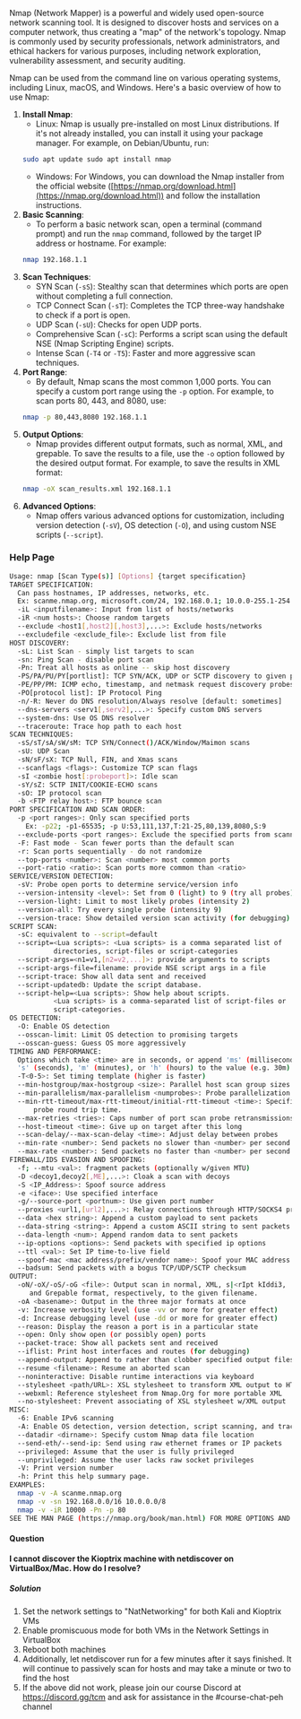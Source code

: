 Nmap (Network Mapper) is a powerful and widely used open-source network scanning tool. It is designed to discover hosts and services on a computer network, thus creating a "map" of the network's topology. Nmap is commonly used by security professionals, network administrators, and ethical hackers for various purposes, including network exploration, vulnerability assessment, and security auditing.

Nmap can be used from the command line on various operating systems, including Linux, macOS, and Windows. Here's a basic overview of how to use Nmap:

1. **Install Nmap**:
	- Linux: Nmap is usually pre-installed on most Linux distributions. If it's not already installed, you can install it using your package manager. For example, on Debian/Ubuntu, run:
	```bash
	sudo apt update sudo apt install nmap
	```
	- Windows: For Windows, you can download the Nmap installer from the official website ([https://nmap.org/download.html](https://nmap.org/download.html)) and follow the installation instructions.
2. **Basic Scanning**:
	- To perform a basic network scan, open a terminal (command prompt) and run the `nmap` command, followed by the target IP address or hostname. For example:
	```bash
	nmap 192.168.1.1
	```
3. **Scan Techniques**: 
	- SYN Scan (`-sS`): Stealthy scan that determines which ports are open without completing a full connection.
	- TCP Connect Scan (`-sT`): Completes the TCP three-way handshake to check if a port is open.
	- UDP Scan (`-sU`): Checks for open UDP ports.
	- Comprehensive Scan (`-sC`): Performs a script scan using the default NSE (Nmap Scripting Engine) scripts.
	- Intense Scan (`-T4` or `-T5`): Faster and more aggressive scan techniques.
4. **Port Range**:
	- By default, Nmap scans the most common 1,000 ports. You can specify a custom port range using the `-p` option. For example, to scan ports 80, 443, and 8080, use:
	```bash
	nmap -p 80,443,8080 192.168.1.1
	```
5. **Output Options**: 
	- Nmap provides different output formats, such as normal, XML, and grepable. To save the results to a file, use the `-o` option followed by the desired output format. For example, to save the results in XML format:
	```bash
	nmap -oX scan_results.xml 192.168.1.1
	```
6. **Advanced Options**:
	- Nmap offers various advanced options for customization, including version detection (`-sV`), OS detection (`-O`), and using custom NSE scripts (`--script`).

### Help Page
```bash
Usage: nmap [Scan Type(s)] [Options] {target specification}
TARGET SPECIFICATION:
  Can pass hostnames, IP addresses, networks, etc.
  Ex: scanme.nmap.org, microsoft.com/24, 192.168.0.1; 10.0.0-255.1-254
  -iL <inputfilename>: Input from list of hosts/networks
  -iR <num hosts>: Choose random targets
  --exclude <host1[,host2][,host3],...>: Exclude hosts/networks
  --excludefile <exclude_file>: Exclude list from file
HOST DISCOVERY:
  -sL: List Scan - simply list targets to scan
  -sn: Ping Scan - disable port scan
  -Pn: Treat all hosts as online -- skip host discovery
  -PS/PA/PU/PY[portlist]: TCP SYN/ACK, UDP or SCTP discovery to given ports
  -PE/PP/PM: ICMP echo, timestamp, and netmask request discovery probes
  -PO[protocol list]: IP Protocol Ping
  -n/-R: Never do DNS resolution/Always resolve [default: sometimes]
  --dns-servers <serv1[,serv2],...>: Specify custom DNS servers
  --system-dns: Use OS DNS resolver
  --traceroute: Trace hop path to each host
SCAN TECHNIQUES:
  -sS/sT/sA/sW/sM: TCP SYN/Connect()/ACK/Window/Maimon scans
  -sU: UDP Scan
  -sN/sF/sX: TCP Null, FIN, and Xmas scans
  --scanflags <flags>: Customize TCP scan flags
  -sI <zombie host[:probeport]>: Idle scan
  -sY/sZ: SCTP INIT/COOKIE-ECHO scans
  -sO: IP protocol scan
  -b <FTP relay host>: FTP bounce scan
PORT SPECIFICATION AND SCAN ORDER:
  -p <port ranges>: Only scan specified ports
    Ex: -p22; -p1-65535; -p U:53,111,137,T:21-25,80,139,8080,S:9
  --exclude-ports <port ranges>: Exclude the specified ports from scanning
  -F: Fast mode - Scan fewer ports than the default scan
  -r: Scan ports sequentially - do not randomize
  --top-ports <number>: Scan <number> most common ports
  --port-ratio <ratio>: Scan ports more common than <ratio>
SERVICE/VERSION DETECTION:
  -sV: Probe open ports to determine service/version info
  --version-intensity <level>: Set from 0 (light) to 9 (try all probes)
  --version-light: Limit to most likely probes (intensity 2)
  --version-all: Try every single probe (intensity 9)
  --version-trace: Show detailed version scan activity (for debugging)
SCRIPT SCAN:
  -sC: equivalent to --script=default
  --script=<Lua scripts>: <Lua scripts> is a comma separated list of
           directories, script-files or script-categories
  --script-args=<n1=v1,[n2=v2,...]>: provide arguments to scripts
  --script-args-file=filename: provide NSE script args in a file
  --script-trace: Show all data sent and received
  --script-updatedb: Update the script database.
  --script-help=<Lua scripts>: Show help about scripts.
           <Lua scripts> is a comma-separated list of script-files or
           script-categories.
OS DETECTION:
  -O: Enable OS detection
  --osscan-limit: Limit OS detection to promising targets
  --osscan-guess: Guess OS more aggressively
TIMING AND PERFORMANCE:
  Options which take <time> are in seconds, or append 'ms' (milliseconds),
  's' (seconds), 'm' (minutes), or 'h' (hours) to the value (e.g. 30m).
  -T<0-5>: Set timing template (higher is faster)
  --min-hostgroup/max-hostgroup <size>: Parallel host scan group sizes
  --min-parallelism/max-parallelism <numprobes>: Probe parallelization
  --min-rtt-timeout/max-rtt-timeout/initial-rtt-timeout <time>: Specifies
      probe round trip time.
  --max-retries <tries>: Caps number of port scan probe retransmissions.
  --host-timeout <time>: Give up on target after this long
  --scan-delay/--max-scan-delay <time>: Adjust delay between probes
  --min-rate <number>: Send packets no slower than <number> per second
  --max-rate <number>: Send packets no faster than <number> per second
FIREWALL/IDS EVASION AND SPOOFING:
  -f; --mtu <val>: fragment packets (optionally w/given MTU)
  -D <decoy1,decoy2[,ME],...>: Cloak a scan with decoys
  -S <IP_Address>: Spoof source address
  -e <iface>: Use specified interface
  -g/--source-port <portnum>: Use given port number
  --proxies <url1,[url2],...>: Relay connections through HTTP/SOCKS4 proxies
  --data <hex string>: Append a custom payload to sent packets
  --data-string <string>: Append a custom ASCII string to sent packets
  --data-length <num>: Append random data to sent packets
  --ip-options <options>: Send packets with specified ip options
  --ttl <val>: Set IP time-to-live field
  --spoof-mac <mac address/prefix/vendor name>: Spoof your MAC address
  --badsum: Send packets with a bogus TCP/UDP/SCTP checksum
OUTPUT:
  -oN/-oX/-oS/-oG <file>: Output scan in normal, XML, s|<rIpt kIddi3,
     and Grepable format, respectively, to the given filename.
  -oA <basename>: Output in the three major formats at once
  -v: Increase verbosity level (use -vv or more for greater effect)
  -d: Increase debugging level (use -dd or more for greater effect)
  --reason: Display the reason a port is in a particular state
  --open: Only show open (or possibly open) ports
  --packet-trace: Show all packets sent and received
  --iflist: Print host interfaces and routes (for debugging)
  --append-output: Append to rather than clobber specified output files
  --resume <filename>: Resume an aborted scan
  --noninteractive: Disable runtime interactions via keyboard
  --stylesheet <path/URL>: XSL stylesheet to transform XML output to HTML
  --webxml: Reference stylesheet from Nmap.Org for more portable XML
  --no-stylesheet: Prevent associating of XSL stylesheet w/XML output
MISC:
  -6: Enable IPv6 scanning
  -A: Enable OS detection, version detection, script scanning, and traceroute
  --datadir <dirname>: Specify custom Nmap data file location
  --send-eth/--send-ip: Send using raw ethernet frames or IP packets
  --privileged: Assume that the user is fully privileged
  --unprivileged: Assume the user lacks raw socket privileges
  -V: Print version number
  -h: Print this help summary page.
EXAMPLES:
  nmap -v -A scanme.nmap.org
  nmap -v -sn 192.168.0.0/16 10.0.0.0/8
  nmap -v -iR 10000 -Pn -p 80
SEE THE MAN PAGE (https://nmap.org/book/man.html) FOR MORE OPTIONS AND EXAMPLES
```

#### Question
**I cannot discover the Kioptrix machine with netdiscover on VirtualBox/Mac. How do I resolve?**
##### Solution
1. Set the network settings to "NatNetworking" for both Kali and Kioptrix VMs
2. Enable promiscuous mode for both VMs in the Network Settings in VirtualBox
3. Reboot both machines
4. Additionally, let netdiscover run for a few minutes after it says finished. It will continue to passively scan for hosts and may take a minute or two to find the host
5. If the above did not work, please join our course Discord at https://discord.gg/tcm and ask for assistance in the #course-chat-peh channel